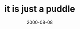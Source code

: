 ---
layout: base.njk
title : 'it is just a puddle' 
view_title : 'it is just a puddle' 
year : '2000' 
date : '2000-08-08' 
img_file : '/drawing/justpuddle.png' 
html_file : 'justpuddle' 
next_html : 'wishfors.html' 
year_order : '507' 
permalink : "title/{{html_file}}.html"
---